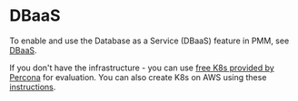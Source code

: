 # DBaaS

To enable and use the Database as a Service (DBaaS) feature in PMM, see [DBaaS](../../using/dbaas.html).

If you don't have the infrastructure  - you can use [free K8s provided by Percona](https://www.percona.com/blog/private-dbaas-with-free-kubernetes-cluster/) for evaluation. 
You can also create K8s on AWS using these [instructions](https://www.percona.com/blog/dbaas-kubernetes-in-under-20-min/). 



